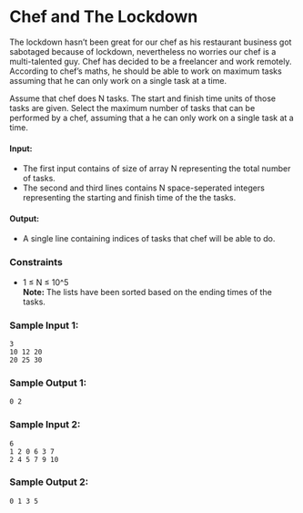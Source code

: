 # Chef and The Lockdown
The lockdown hasn’t been great for our chef as his restaurant business got sabotaged because of lockdown, nevertheless no worries our chef is a multi-talented guy. Chef has decided to be a freelancer and work remotely. According to chef’s maths, he should be able to work on maximum tasks assuming that he can only work on a single task at a time.

Assume that chef does N tasks. The start and finish time units of those tasks are given. Select the maximum number of tasks that can be performed by a chef, assuming that a he can only work on a single task at a time.

#### Input:
* The first input contains of size of array N representing the total number of tasks.
* The second and third lines contains N space-seperated integers representing the starting and finish time of the the tasks.

#### Output:
* A single line containing indices of tasks that chef will be able to do.

### Constraints
* 1 ≤ N ≤ 10^5
<br>**Note:** The lists have been sorted based on the ending times of the tasks.
### Sample Input 1:
```
3
10 12 20
20 25 30
```
### Sample Output 1:
```
0 2
```
### Sample Input 2:
```
6
1 2 0 6 3 7
2 4 5 7 9 10
```
### Sample Output 2:
```
0 1 3 5
```
